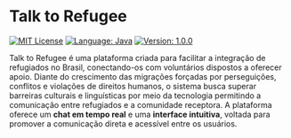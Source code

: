 # Talk to Refugee

[![MIT License](https://img.shields.io/badge/License-MIT-green.svg)](https://choosealicense.com/licenses/mit/)
[![Language: Java](https://img.shields.io/badge/language-java-green.svg)](https://www.java.com/pt-BR/download/help/whatis_java.html)
[![Version: 1.0.0](https://img.shields.io/badge/version-1.0.0-yellowgreen.svg)](https://github.com/carmassilucas/ms-talker)

Talk to Refugee é uma plataforma criada para facilitar a integração de refugiados no Brasil, conectando-os com voluntários dispostos a oferecer apoio. Diante do crescimento das migrações forçadas por perseguições, conflitos e violações de direitos humanos, o sistema busca superar barreiras culturais e linguísticas por meio da tecnologia permitindo a comunicação entre refugiados e a comunidade receptora. A plataforma oferece um **chat em tempo real** e uma **interface intuitiva**, voltada para promover a comunicação direta e acessível entre os usuários.
